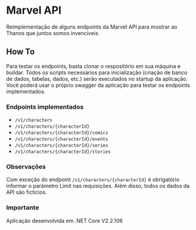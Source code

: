 # Marvel API
Reimplementação de alguns endpoints da Marvel API para mostrar ao Thanos que juntos somos invencíveis.

## How To
Para testar os endpoints, basta clonar o respositório em sua máquina e buildar. Todos os scripts necessários para inicialização (criação de banco de dados, tabelas, dados, etc.) serão executados no startup da aplicação. Você poderá usar o próprio swagger da aplicação para testar os endpoints implementados. 

### Endpoints implementados

* `/v1/characters`
* `/v1/characters/{characterId}`
* `/v1/characters/{characterId}/comics`
* `/v1/characters/{characterId}/events`
* `/v1/characters/{characterId}/series`
* `/v1/characters/{characterId}/stories`

### Observações
Com exceção do endpoint `/v1/characters/{characterId}` é obrigatório informar o parâmetro Limit nas requisições. Além disso, todos os dados da API são fictícios.

### Importante
Aplicação desenvolvida em .NET Core V2.2.106
